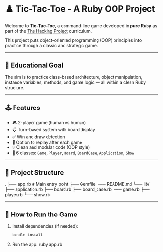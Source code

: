 # ♟️ Tic-Tac-Toe - A Ruby OOP Project

Welcome to **Tic-Tac-Toe**, a command-line game developed in **pure Ruby** as part of the [The Hacking Project](https://www.thehackingproject.org/) curriculum.

This project puts object-oriented programming (OOP) principles into practice through a classic and strategic game.

---

## 🎯 Educational Goal

The aim is to practice class-based architecture, object manipulation, instance variables, methods, and game logic — all within a clean Ruby structure.

---

## 🕹 Features

- 🎮 2-player game (human vs human)
- 📋 Turn-based system with board display
- ✅ Win and draw detection
- 🔁 Option to replay after each game
- 💡 Clean and modular code (OOP style)
- 📁 6 classes: `Game`, `Player`, `Board`, `BoardCase`, `Application`, `Show`

---

## 📂 Project Structure

.
├── app.rb # Main entry point
├── Gemfile
├── README.md
└── lib/
├── application.rb
├── board.rb
├── board_case.rb
├── game.rb
├── player.rb
└── show.rb

---

## 🚀 How to Run the Game

1. Install dependencies (if needed):
   ```bash
   bundle install

2. Run the app:
    ruby app.rb